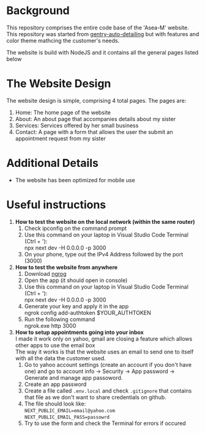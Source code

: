 # Background
This repository comprises the entire code base of the 'Asea-M' website. 
This repository was started from [gentry-auto-detailing](https://github.com/loftongentry/gentry-auto-detailing) but with features and color theme mathcing the customer's needs.

The website is build with NodeJS and it contains all the general pages listed below

# The Website Design
The website design is simple, comprising 4 total pages. The pages are:
  1. Home: The home page of the website
  2. About: An about page that accompanies details about my sister
  3. Services: Services offered by her small business
  4. Contact: A page with a form that allows the user the submit an appointment request from my sister
  
# Additional Details
  - The website has been optimized for mobile use


# Useful instructions
1. <b>How to test the website on the local network (within the same router)</b>
   1. Check ipconfig on the command prompt
   2. Use this command on your laptop in Visual Studio Code Terminal (Ctrl + '):<br>
      npx next dev -H 0.0.0.0 -p 3000
   3. On your phone, type out the IPv4 Address followed by the port (3000)
2. <b>How to test the website from anywhere</b>
     1. Download [ngrog]([url](https://download.ngrok.com/windows))
     2. Open the app (it should open in console)
     3. Use this command on your laptop in Visual Studio Code Terminal (Ctrl + '):<br>
        npx next dev -H 0.0.0.0 -p 3000
     4. Generate your key and apply it in the app<br>
        ngrok config add-authtoken $YOUR_AUTHTOKEN
     5. Run the following command<br>
         ngrok.exe http 3000
3. <b> How to setup appointments going into your inbox</b> <br>
I made it work only on yahoo, gmail are closing a feature which allows other apps to use the email box<br>
The way it works is that the website uses an email to send one to itself with all the data the customer used.
    1. Go to yahoo account settings (create an account if you don't have one) and go to account info -> Security -> App password -> Generate and manage app passoword.
    2. Create an app password
    3. Create a file called `.env.local` and check `.gitignore` that contains that file as we don't want to share credentials on github.
    4. The file should look like: <br>
    `NEXT_PUBLIC_EMAIL=email@yahoo.com`<br>
     `NEXT_PUBLIC_EMAIL_PASS=passowrd`
    5. Try to use the form and check the Terminal for errors if occured

